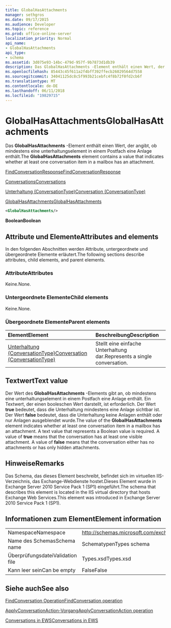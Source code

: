 ```yaml
---
title: GlobalHasAttachments
manager: sethgros
ms.date: 09/17/2015
ms.audience: Developer
ms.topic: reference
ms.prod: office-online-server
localization_priority: Normal
api_name:
- GlobalHasAttachments
api_type:
- schema
ms.assetid: 3d075e93-14bc-479d-957f-9b7873d1db39
description: Das GlobalHasAttachments -Element enthält einen Wert, der angibt, ob mindestens eine unterhaltungselement in einem Postfach eine Anlage enthält.
ms.openlocfilehash: 85443c45f611a2f4bff392ffecb26029564d7558
ms.sourcegitcommit: 34041125dc8c5f993b21cebfc4f8b72f0fd2cb6f
ms.translationtype: MT
ms.contentlocale: de-DE
ms.lasthandoff: 06/11/2018
ms.locfileid: "19829715"
---
```

# <a name="globalhasattachments"></a><span data-ttu-id="0b698-103">GlobalHasAttachments</span><span class="sxs-lookup"><span data-stu-id="0b698-103">GlobalHasAttachments</span></span>

<span data-ttu-id="0b698-104">Das **GlobalHasAttachments** -Element enthält einen Wert, der angibt, ob mindestens eine unterhaltungselement in einem Postfach eine Anlage enthält.</span><span class="sxs-lookup"><span data-stu-id="0b698-104">The **GlobalHasAttachments** element contains a value that indicates whether at least one conversation item in a mailbox has an attachment.</span></span> 
  
[<span data-ttu-id="0b698-105">FindConversationResponse</span><span class="sxs-lookup"><span data-stu-id="0b698-105">FindConversationResponse</span></span>](findconversationresponse.md)
  
[<span data-ttu-id="0b698-106">Conversations</span><span class="sxs-lookup"><span data-stu-id="0b698-106">Conversations</span></span>](conversations-ex15websvcsotherref.md)
  
[<span data-ttu-id="0b698-107">Unterhaltung (ConversationType)</span><span class="sxs-lookup"><span data-stu-id="0b698-107">Conversation (ConversationType)</span></span>](conversation-conversationtype.md)
  
[<span data-ttu-id="0b698-108">GlobalHasAttachments</span><span class="sxs-lookup"><span data-stu-id="0b698-108">GlobalHasAttachments</span></span>](globalhasattachments.md)
  
```XML
<GlobalHasAttachments/>
```

 <span data-ttu-id="0b698-109">**Boolean**</span><span class="sxs-lookup"><span data-stu-id="0b698-109">**Boolean**</span></span>
## <a name="attributes-and-elements"></a><span data-ttu-id="0b698-110">Attribute und Elemente</span><span class="sxs-lookup"><span data-stu-id="0b698-110">Attributes and elements</span></span>

<span data-ttu-id="0b698-111">In den folgenden Abschnitten werden Attribute, untergeordnete und übergeordnete Elemente erläutert.</span><span class="sxs-lookup"><span data-stu-id="0b698-111">The following sections describe attributes, child elements, and parent elements.</span></span>
  
### <a name="attributes"></a><span data-ttu-id="0b698-112">Attribute</span><span class="sxs-lookup"><span data-stu-id="0b698-112">Attributes</span></span>

<span data-ttu-id="0b698-113">Keine.</span><span class="sxs-lookup"><span data-stu-id="0b698-113">None.</span></span>
  
### <a name="child-elements"></a><span data-ttu-id="0b698-114">Untergeordnete Elemente</span><span class="sxs-lookup"><span data-stu-id="0b698-114">Child elements</span></span>

<span data-ttu-id="0b698-115">Keine.</span><span class="sxs-lookup"><span data-stu-id="0b698-115">None.</span></span>
  
### <a name="parent-elements"></a><span data-ttu-id="0b698-116">Übergeordnete Elemente</span><span class="sxs-lookup"><span data-stu-id="0b698-116">Parent elements</span></span>

|<span data-ttu-id="0b698-117">**Element**</span><span class="sxs-lookup"><span data-stu-id="0b698-117">**Element**</span></span>|<span data-ttu-id="0b698-118">**Beschreibung**</span><span class="sxs-lookup"><span data-stu-id="0b698-118">**Description**</span></span>|
|:-----|:-----|
|[<span data-ttu-id="0b698-119">Unterhaltung (ConversationType)</span><span class="sxs-lookup"><span data-stu-id="0b698-119">Conversation (ConversationType)</span></span>](conversation-conversationtype.md) <br/> |<span data-ttu-id="0b698-120">Stellt eine einfache Unterhaltung dar.</span><span class="sxs-lookup"><span data-stu-id="0b698-120">Represents a single conversation.</span></span>  <br/> |
   
## <a name="text-value"></a><span data-ttu-id="0b698-121">Textwert</span><span class="sxs-lookup"><span data-stu-id="0b698-121">Text value</span></span>

<span data-ttu-id="0b698-p101">Der Wert des **GlobalHasAttachments** -Elements gibt an, ob mindestens eine unterhaltungselement in einem Postfach eine Anlage enthält. Ein Textwert, der einen booleschen Wert darstellt, ist erforderlich. Der Wert **true** bedeutet, dass die Unterhaltung mindestens eine Anlage sichtbar ist. Der Wert **false** bedeutet, dass die Unterhaltung keine Anlagen enthält oder nur Anlagen ausgeblendet wurde.</span><span class="sxs-lookup"><span data-stu-id="0b698-p101">The value of the **GlobalHasAttachments** element indicates whether at least one conversation item in a mailbox has an attachment. A text value that represents a Boolean value is required. A value of **true** means that the conversation has at least one visible attachment. A value of **false** means that the conversation either has no attachments or has only hidden attachments.</span></span> 
  
## <a name="remarks"></a><span data-ttu-id="0b698-126">Hinweise</span><span class="sxs-lookup"><span data-stu-id="0b698-126">Remarks</span></span>

<span data-ttu-id="0b698-127">Das Schema, das dieses Element beschreibt, befindet sich im virtuellen IIS-Verzeichnis, das Exchange-Webdienste hostet.Dieses Element wurde in Exchange Server 2010 Service Pack 1 (SP1) eingeführt.</span><span class="sxs-lookup"><span data-stu-id="0b698-127">The schema that describes this element is located in the IIS virtual directory that hosts Exchange Web Services.This element was introduced in Exchange Server 2010 Service Pack 1 (SP1).</span></span>
  
## <a name="element-information"></a><span data-ttu-id="0b698-128">Informationen zum Element</span><span class="sxs-lookup"><span data-stu-id="0b698-128">Element information</span></span>

|||
|:-----|:-----|
|<span data-ttu-id="0b698-129">Namespace</span><span class="sxs-lookup"><span data-stu-id="0b698-129">Namespace</span></span>  <br/> |http://schemas.microsoft.com/exchange/services/2006/types  <br/> |
|<span data-ttu-id="0b698-130">Name des Schemas</span><span class="sxs-lookup"><span data-stu-id="0b698-130">Schema name</span></span>  <br/> |<span data-ttu-id="0b698-131">Schematypen</span><span class="sxs-lookup"><span data-stu-id="0b698-131">Types schema</span></span>  <br/> |
|<span data-ttu-id="0b698-132">Überprüfungsdatei</span><span class="sxs-lookup"><span data-stu-id="0b698-132">Validation file</span></span>  <br/> |<span data-ttu-id="0b698-133">Types.xsd</span><span class="sxs-lookup"><span data-stu-id="0b698-133">Types.xsd</span></span>  <br/> |
|<span data-ttu-id="0b698-134">Kann leer sein</span><span class="sxs-lookup"><span data-stu-id="0b698-134">Can be empty</span></span>  <br/> |<span data-ttu-id="0b698-135">False</span><span class="sxs-lookup"><span data-stu-id="0b698-135">False</span></span>  <br/> |
   
## <a name="see-also"></a><span data-ttu-id="0b698-136">Siehe auch</span><span class="sxs-lookup"><span data-stu-id="0b698-136">See also</span></span>



[<span data-ttu-id="0b698-137">FindConversation Operation</span><span class="sxs-lookup"><span data-stu-id="0b698-137">FindConversation operation</span></span>](findconversation-operation.md)
  
[<span data-ttu-id="0b698-138">ApplyConversationAction-Vorgang</span><span class="sxs-lookup"><span data-stu-id="0b698-138">ApplyConversationAction operation</span></span>](applyconversationaction-operation.md)


[<span data-ttu-id="0b698-139">Conversations in EWS</span><span class="sxs-lookup"><span data-stu-id="0b698-139">Conversations in EWS</span></span>](http://msdn.microsoft.com/library/91e64629-db6c-4c94-9dcb-d386232e8467%28Office.15%29.aspx)

